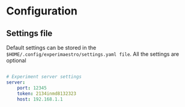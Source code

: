 # Configuration

## Settings file

Default settings can be stored in the `$HOME/.config/experimaestro/settings.yaml file`.
All the settings are optional

```yaml

# Experiment server settings
server:
    port: 12345
    token: 2134inmd8132323
    host: 192.168.1.1
```
